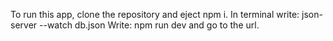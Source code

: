 To run this app, clone the repository and eject npm i.
In terminal write: json-server --watch db.json
Write: npm run dev and go to the url.
